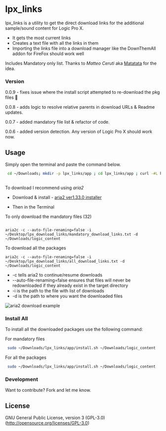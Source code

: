 
# lpx_links

lpx_links is a utility to get the direct download links for the additional sample/sound content for Logic Pro X.

- It gets the most current links
- Creates a text file with all the links in them
- Importing the links file into a download manager like the DownThemAll addon for FireFox should work well

Includes Mandatory only list. Thanks to _Matteo Ceruti_ aka [Matatata](https://github.com/matatata) for the idea.
   
### Version  
0.0.9 - fixes issue where the install script attempted to re-download the pkg files 🤦‍

0.0.8 - adds logic to resolve relative parents in download URLs & Readme updates.

0.0.7 - added mandatory file list & refactor of code.

0.0.6 - added version detection. Any version of Logic Pro X should work now.

## Usage

Simply open the terminal and paste the command below. 
  
```sh  
 cd ~/Downloads; mkdir -p lpx_links/app ; cd lpx_links/app ; curl -#L https://goo.gl/nUrpPi | tar -xzv --strip-components 1 ; ./lpx_links.rb  
  
```  
  
To download I recommend using *aria2*
- Download & install - [aria2 ver1.33.0 installer](https://github.com/aria2/aria2/releases/download/release-1.33.0/aria2-1.33.0-osx-darwin.dmg)  

- Then in the Terminal  

To only download the mandatory files (32)
```shell  

aria2c -c --auto-file-renaming=false -i ~/Desktop/lpx_download_links/mandatory_download_links.txt -d ~/Downloads/logic_content
```
To download all the packages
```shell
aria2c -c --auto-file-renaming=false -i ~/Desktop/lpx_download_links/all_download_links.txt -d ~/Downloads/logic_content
```

 - -c tells aria2 to continue/resume downloads
 - --auto-file-renaming=false ensures that files will never be redownloaded if they already exist in the target directory
 - -i is the path to the file with list of downloads
 - -d is the path to where you want the downloaded files
     
  ![aria2 download example](https://github.com/davidteren/lpx_links/blob/master/images/aria2_example.png?raw=true)
### Install All  
  
To install all the downloaded packages use the following command:  

For mandatory files
```sh
 sudo ~/Downloads/lpx_links/app/install.sh ~/Downloads/logic_content
```

For all the packages
```sh
 sudo ~/Downloads/lpx_links/app/install.sh ~/Downloads/logic_content
```

### Development  
  
Want to contribute? Fork and let me know.  
  
License  
----  

GNU General Public License, version 3 (GPL-3.0)  
(http://opensource.org/licenses/GPL-3.0)
